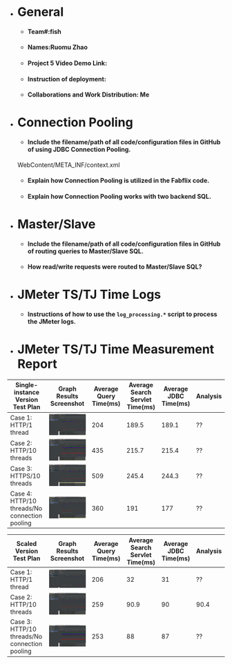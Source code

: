 - # General
    - #### Team#:fish
    
    - #### Names:Ruomu Zhao
    
    - #### Project 5 Video Demo Link:

    - #### Instruction of deployment:

    - #### Collaborations and Work Distribution: Me


- # Connection Pooling
    - #### Include the filename/path of all code/configuration files in GitHub of using JDBC Connection Pooling.
    WebContent/META_INF/context.xml
    - #### Explain how Connection Pooling is utilized in the Fabflix code.
    
    - #### Explain how Connection Pooling works with two backend SQL.
    

- # Master/Slave
    - #### Include the filename/path of all code/configuration files in GitHub of routing queries to Master/Slave SQL.

    - #### How read/write requests were routed to Master/Slave SQL?
    

- # JMeter TS/TJ Time Logs
    - #### Instructions of how to use the `log_processing.*` script to process the JMeter logs.


- # JMeter TS/TJ Time Measurement Report

| **Single-instance Version Test Plan**          | **Graph Results Screenshot** | **Average Query Time(ms)** | **Average Search Servlet Time(ms)** | **Average JDBC Time(ms)** | **Analysis** |
|------------------------------------------------|------------------------------|----------------------------|-------------------------------------|---------------------------|--------------|
| Case 1: HTTP/1 thread                          | ![](screen/single_instance_http_1.png)   | 204                         | 189.5                                  | 189.1                        | ??           |
| Case 2: HTTP/10 threads                        | ![](screen/single_instance_http_10.png)   | 435                         | 215.7                                  | 215.4                        | ??           |
| Case 3: HTTPS/10 threads                       | ![](screen/single_instance_https_10.png)   | 509                         | 245.4                                  | 244.3                        | ??           |
| Case 4: HTTP/10 threads/No connection pooling  | ![](screen/single_instance_http_no_CP_10.png)   | 360                         | 191                                  | 177                        | ??           |

| **Scaled Version Test Plan**                   | **Graph Results Screenshot** | **Average Query Time(ms)** | **Average Search Servlet Time(ms)** | **Average JDBC Time(ms)** | **Analysis** |
|------------------------------------------------|------------------------------|----------------------------|-------------------------------------|---------------------------|--------------|
| Case 1: HTTP/1 thread                          | ![](screen/scaled_instance_http_1.png)   | 206                         | 32                                  | 31                        | ??           |
| Case 2: HTTP/10 threads                        | ![](screen/scaled_instance_http_10.png)   | 259                         | 90.9                                  | 90                        | 90.4           |
| Case 3: HTTP/10 threads/No connection pooling  | ![](screen/scaled_instance_http_no_CP_10.png)   | 253                         | 88                                 | 87                        | ??           |
